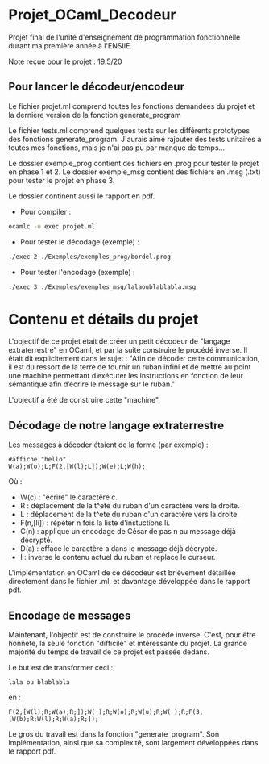 # Projet_OCaml_Decodeur
Projet final de l'unité d'enseignement de programmation fonctionnelle durant ma première année à l'ENSIIE. 

Note reçue pour le projet : 19.5/20

## Pour lancer le décodeur/encodeur

Le fichier projet.ml comprend toutes les fonctions demandées du projet et la dernière version de la fonction generate_program

Le fichier tests.ml comprend quelques tests sur les différents prototypes des fonctions generate_program. J'aurais aimé rajouter des tests unitaires à toutes mes fonctions, mais je n'ai pas pu par manque de temps...

Le dossier exemple_prog contient des fichiers en .prog pour tester le projet en phase 1 et 2.
Le dossier exemple_msg contient des fichiers en .msg (.txt) pour tester le projet en phase 3.

Le dossier continent aussi le rapport en pdf.

 - Pour compiler : 
```bash
ocamlc -o exec projet.ml
```
 - Pour tester le décodage (exemple) :
```bash
./exec 2 ./Exemples/exemples_prog/bordel.prog 
```
 - Pour tester l'encodage (exemple) : 
```bash
./exec 3 ./Exemples/exemples_msg/lalaoublablabla.msg 
```


# Contenu et détails du projet

L'objectif de ce projet était de créer un petit décodeur de "langage extraterrestre" en OCaml, et par la suite construire le procédé inverse.
Il était dit explicitement dans le sujet : "Afin de décoder cette communication, il est du ressort de la terre de fournir un ruban infini et de mettre au point une machine permettant d’exécuter les instructions en fonction de leur sémantique afin d’écrire le message sur le ruban."

L'objectif a été de construire cette "machine".

## Décodage de notre langage extraterrestre

Les messages à décoder étaient de la forme (par exemple) : 
```
#affiche "hello"
W(a);W(o);L;F(2,[W(l);L]);W(e);L;W(h);
```
Où :
- W(c) : "écrire" le caractère c.
- R : déplacement de la t^ete du ruban d'un caractère vers la droite.
- L : déplacement de la t^ete du ruban d'un caractère vers la droite.
- F(n,[li]) : répéter n fois la liste d'instuctions li.
- C(n) : applique un encodage de César de pas n au message déjà décrypté.
- D(a) : efface le caractère a dans le message déjà décrypté.
- I : inverse le contenu actuel du ruban et replace le curseur.

L'implémentation en OCaml de ce décodeur est brièvement détaillée directement dans le fichier .ml, et davantage développée dans le rapport pdf.

## Encodage de messages

Maintenant, l'objectif est de construire le procédé inverse. C'est, pour être honnête, la seule fonction "difficile" et intéressante du projet. La grande majorité du temps de travail de ce projet est passée dedans.

Le but est de transformer ceci :
```
lala ou blablabla
```
en :
```
F(2,[W(l);R;W(a);R;]);W( );R;W(o);R;W(u);R;W( );R;F(3,[W(b);R;W(l);R;W(a);R;]);
```

Le gros du travail est dans la fonction "generate_program". Son implémentation, ainsi que sa complexité, sont largement développées dans le rapport pdf.
